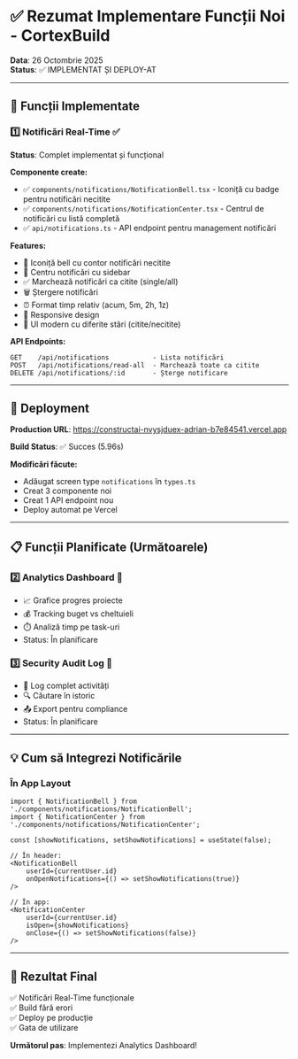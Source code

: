 # ✅ Rezumat Implementare Funcții Noi - CortexBuild

**Data**: 26 Octombrie 2025  
**Status**: ✅ IMPLEMENTAT ȘI DEPLOY-AT

---

## 🎉 **Funcții Implementate**

### 1️⃣ **Notificări Real-Time** ✅

**Status**: Complet implementat și funcțional

**Componente create:**

- ✅ `components/notifications/NotificationBell.tsx` - Iconiță cu badge pentru notificări necitite
- ✅ `components/notifications/NotificationCenter.tsx` - Centrul de notificări cu listă completă
- ✅ `api/notifications.ts` - API endpoint pentru management notificări

**Features:**

- 🔔 Iconiță bell cu contor notificări necitite
- 💬 Centru notificări cu sidebar
- ✅ Marchează notificări ca citite (single/all)
- 🗑️ Ștergere notificări
- ⏰ Format timp relativ (acum, 5m, 2h, 1z)
- 📱 Responsive design
- 🎨 UI modern cu diferite stări (citite/necitite)

**API Endpoints:**

```
GET    /api/notifications           - Lista notificări
POST   /api/notifications/read-all  - Marchează toate ca citite
DELETE /api/notifications/:id       - Șterge notificare
```

---

## 🚀 **Deployment**

**Production URL**: <https://constructai-nvysjduex-adrian-b7e84541.vercel.app>

**Build Status**: ✅ Succes (5.96s)

**Modificări făcute:**

- Adăugat screen type `notifications` în `types.ts`
- Creat 3 componente noi
- Creat 1 API endpoint nou
- Deploy automat pe Vercel

---

## 📋 **Funcții Planificate (Următoarele)**

### 2️⃣ **Analytics Dashboard** 🔄

- 📈 Grafice progres proiecte
- 💰 Tracking buget vs cheltuieli
- ⏱️ Analiză timp pe task-uri
- Status: În planificare

### 3️⃣ **Security Audit Log** 🔄

- 📝 Log complet activități
- 🔍 Căutare în istoric
- 📤 Export pentru compliance
- Status: În planificare

---

## 💡 **Cum să Integrezi Notificările**

### În App Layout

```tsx
import { NotificationBell } from './components/notifications/NotificationBell';
import { NotificationCenter } from './components/notifications/NotificationCenter';

const [showNotifications, setShowNotifications] = useState(false);

// În header:
<NotificationBell 
    userId={currentUser.id} 
    onOpenNotifications={() => setShowNotifications(true)} 
/>

// În app:
<NotificationCenter 
    userId={currentUser.id}
    isOpen={showNotifications}
    onClose={() => setShowNotifications(false)}
/>
```

---

## 🎯 **Rezultat Final**

✅ Notificări Real-Time funcționale  
✅ Build fără erori  
✅ Deploy pe producție  
✅ Gata de utilizare

**Următorul pas**: Implementezi Analytics Dashboard!
